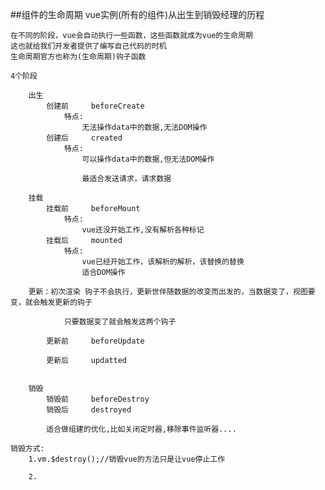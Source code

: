 ##组件的生命周期
	vue实例(所有的组件)从出生到销毁经理的历程
	
	在不同的阶段，vue会自动执行一些函数，这些函数就成为vue的生命周期
	这也就给我们开发者提供了编写自己代码的时机
	生命周期官方也称为(生命周期)钩子函数
	
	4个阶段
	
		出生		
			创建前		beforeCreate
				特点:
					无法操作data中的数据,无法DOM操作
			创建后		created
				特点:
					可以操作data中的数据,但无法DOM操作
					
					最适合发送请求，请求数据
		
		挂载
			挂载前		beforeMount
				特点:
					vue还没开始工作,没有解析各种标记
			挂载后		mounted
				特点:
					vue已经开始工作，该解析的解析，该替换的替换
					适合DOM操作
		
		更新：初次渲染	钩子不会执行，更新世伴随数据的改变而出发的，当数据变了，视图要变，就会触发更新的钩子
			
				只要数据变了就会触发这两个钩子
			
			更新前		beforeUpdate
				
			更新后		updatted
				
			
		销毁
			销毁前		beforeDestroy
			销毁后		destroyed
			
			适合做组建的优化,比如关闭定时器,移除事件监听器....
	
	销毁方式:		
		1.vm.$destroy();//销毁vue的方法只是让vue停止工作
		
		2.